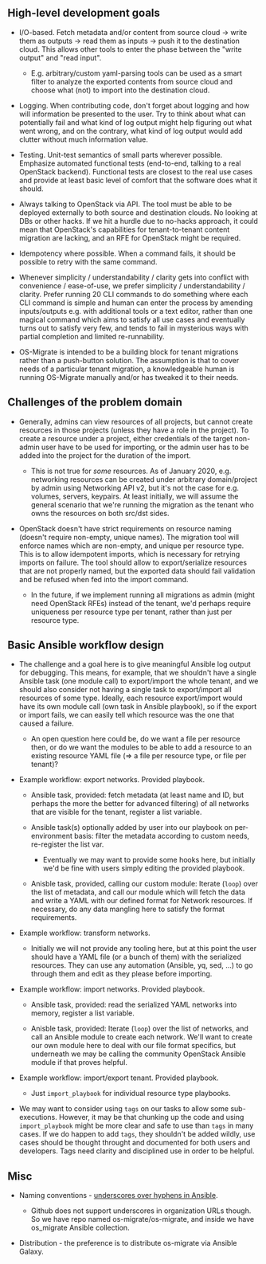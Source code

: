 High-level development goals
----------------------------


* I/O-based. Fetch metadata and/or content from source cloud -> write
  them as outputs -> read them as inputs -> push it to the destination
  cloud. This allows other tools to enter the phase between the "write
  output" and "read input".

  * E.g. arbitrary/custom yaml-parsing tools can be used as a smart
    filter to analyze the exported contents from source cloud and
    choose what (not) to import into the destination cloud.

* Logging. When contributing code, don't forget about logging and how
  will information be presented to the user. Try to think about what
  can potentially fail and what kind of log output might help figuring
  out what went wrong, and on the contrary, what kind of log output
  would add clutter without much information value.

* Testing. Unit-test semantics of small parts wherever
  possible. Emphasize automated functional tests (end-to-end, talking
  to a real OpenStack backend). Functional tests are closest to the
  real use cases and provide at least basic level of comfort that the
  software does what it should.

* Always talking to OpenStack via API. The tool must be able to be
  deployed externally to both source and destination clouds. No
  looking at DBs or other hacks. If we hit a hurdle due to no-hacks
  approach, it could mean that OpenStack's capabilities for
  tenant-to-tenant content migration are lacking, and an RFE for
  OpenStack might be required.

* Idempotency where possible. When a command fails, it should be
  possible to retry with the same command.

* Whenever simplicity / understandability / clarity gets into conflict
  with convenience / ease-of-use, we prefer simplicity /
  understandability / clarity. Prefer running 20 CLI commands to do
  something where each CLI command is simple and human can enter the
  process by amending inputs/outputs e.g. with additional tools or a
  text editor, rather than one magical command which aims to satisfy
  all use cases and eventually turns out to satisfy very few, and
  tends to fail in mysterious ways with partial completion and limited
  re-runnability.

* OS-Migrate is intended to be a building block for tenant migrations
  rather than a push-button solution. The assumption is that to cover
  needs of a particular tenant migration, a knowledgeable human is
  running OS-Migrate manually and/or has tweaked it to their needs.

Challenges of the problem domain
--------------------------------

* Generally, admins can view resources of all projects, but cannot
  create resources in those projects (unless they have a role in the
  project). To create a resource under a project, either credentials
  of the target non-admin user have to be used for importing, or the
  admin user has to be added into the project for the duration of the
  import.

  * This is not true for *some* resources. As of January 2020,
    e.g. networking resources can be created under arbitrary
    domain/project by admin using Networking API v2, but it's not the
    case for e.g. volumes, servers, keypairs. At least initially, we
    will assume the general scenario that we're running the migration
    as the tenant who owns the resources on both src/dst sides.

* OpenStack doesn't have strict requirements on resource naming
  (doesn't require non-empty, unique names). The migration tool will
  enforce names which are non-empty, and unique per resource
  type. This is to allow idempotent imports, which is necessary for
  retrying imports on failure. The tool should allow to
  export/serialize resources that are not properly named, but the
  exported data should fail validation and be refused when fed into
  the import command.

  * In the future, if we implement running all migrations as admin
    (might need OpenStack RFEs) instead of the tenant, we'd perhaps
    require uniqueness per resource type per tenant, rather than just
    per resource type.

Basic Ansible workflow design
-----------------------------

* The challenge and a goal here is to give meaningful Ansible log
  output for debugging. This means, for example, that we shouldn't
  have a single Ansible task (one module call) to export/import the
  whole tenant, and we should also consider not having a single task
  to export/import all resources of some type. Ideally, each resource
  export/import would have its own module call (own task in Ansible
  playbook), so if the export or import fails, we can easily tell
  which resource was the one that caused a failure.

  * An open question here could be, do we want a file per resource
    then, or do we want the modules to be able to add a resource to an
    existing resource YAML file (=> a file per resource type, or file
    per tenant)?

* Example workflow: export networks. Provided playbook.

  * Ansible task, provided: fetch metadata (at least name and ID, but
    perhaps the more the better for advanced filtering) of all
    networks that are visible for the tenant, register a list
    variable.

  * Ansible task(s) optionally added by user into our playbook on
    per-environment basis: filter the metadata according to custom
    needs, re-register the list var.

    * Eventually we may want to provide some hooks here, but initially
      we'd be fine with users simply editing the provided playbook.

  * Anisble task, provided, calling our custom module: Iterate (`loop`)
    over the list of metadata, and call our module which will fetch
    the data and write a YAML with our defined format for Network
    resources. If necessary, do any data mangling here to satisfy the
    format requirements.

* Example workflow: transform networks.

  * Initially we will not provide any tooling here, but at this point
    the user should have a YAML file (or a bunch of them) with the
    serialized resources. They can use any automation (Ansible, yq,
    sed, ...) to go through them and edit as they please before
    importing.

* Example workflow: import networks. Provided playbook.

  * Ansible task, provided: read the serialized YAML networks into
    memory, register a list variable.

  * Anisble task, provided: Iterate (`loop`) over the list of
    networks, and call an Ansible module to create each network. We'll
    want to create our own module here to deal with our file format
    specifics, but underneath we may be calling the community
    OpenStack Ansible module if that proves helpful.

* Example workflow: import/export tenant. Provided playbook.

  * Just `import_playbook` for individual resource type playbooks.

* We may want to consider using `tags` on our tasks to allow some
  sub-executions. However, it may be that chunking up the code and
  using `import_playbook` might be more clear and safe to use than
  `tags` in many cases. If we do happen to add `tags`, they shouldn't
  be added wildly, use cases should be thought throught and documented
  for both users and developers. Tags need clarity and disciplined use
  in order to be helpful.


Misc
----

* Naming conventions - [underscores over hyphens in
  Ansible](https://github.com/ansible/galaxy/issues/1128#issuecomment-454519526).

  * Github does not support underscores in organization URLs
    though. So we have repo named os-migrate/os-migrate, and inside we
    have os_migrate Ansible collection.

* Distribution - the preference is to distribute os-migrate via
  Ansible Galaxy.

